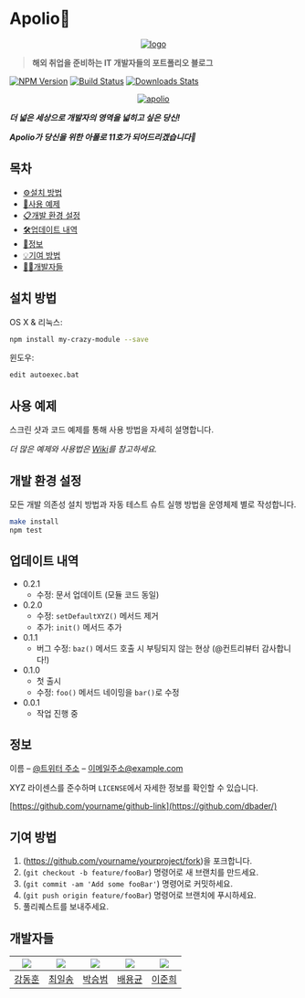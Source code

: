 ﻿# Apolio🚀

<center>
  <a href="http://i3c103.p.ssafy.io/">
    <img src="https://user-images.githubusercontent.com/59798335/90609277-c5a50f00-e23e-11ea-82ed-b1ff70889310.png" alt="logo"/>
  </a>
</center>


> **해외 취업을 준비하는 IT 개발자들의 포트폴리오 블로그**



[![NPM Version][npm-image]][npm-url]
[![Build Status][travis-image]][travis-url]
[![Downloads Stats][npm-downloads]][npm-url]



<center>
  <a href="http://i3c103.p.ssafy.io/">
    <img src="https://j.gifs.com/WLJLLQ.gif" alt="apolio"/>
  </a>
</center>



***더 넓은 세상으로 개발자의 영역을 넓히고 싶은 당신!***

***Apolio가 당신을 위한 아폴로 11호가 되어드리겠습니다🚀***



## 목차

- [⚙️설치 방법](#설치-방법)
- [📌사용 예제](#사용-예제)
- [📋개발 환경 설정](#개발-환경-설정)
- [🛠업데이트 내역](#업데이트-내역)
- [📜정보](#정보)
- [💡기여 방법](#기여-방법)
- [👨‍💻개발자들](#개발자들)



## 설치 방법

OS X & 리눅스:

```sh
npm install my-crazy-module --save
```

윈도우:

```sh
edit autoexec.bat
```



## 사용 예제

스크린 샷과 코드 예제를 통해 사용 방법을 자세히 설명합니다.

_더 많은 예제와 사용법은 [Wiki][wiki]를 참고하세요._



## 개발 환경 설정

모든 개발 의존성 설치 방법과 자동 테스트 슈트 실행 방법을 운영체제 별로 작성합니다.

```sh
make install
npm test
```



## 업데이트 내역

* 0.2.1
  * 수정: 문서 업데이트 (모듈 코드 동일)
* 0.2.0
  * 수정: `setDefaultXYZ()` 메서드 제거
  * 추가: `init()` 메서드 추가
* 0.1.1
     * 버그 수정: `baz()` 메서드 호출 시 부팅되지 않는 현상 (@컨트리뷰터 감사합니다!)
* 0.1.0
  * 첫 출시
  * 수정: `foo()` 메서드 네이밍을 `bar()`로 수정
* 0.0.1
  * 작업 진행 중



## 정보

이름 – [@트위터 주소](https://twitter.com/dbader_org) – 이메일주소@example.com

XYZ 라이센스를 준수하며 ``LICENSE``에서 자세한 정보를 확인할 수 있습니다.

[https://github.com/yourname/github-link](https://github.com/dbader/)



## 기여 방법

1. (<https://github.com/yourname/yourproject/fork>)을 포크합니다.
2. (`git checkout -b feature/fooBar`) 명령어로 새 브랜치를 만드세요.
3. (`git commit -am 'Add some fooBar'`) 명령어로 커밋하세요.
4. (`git push origin feature/fooBar`) 명령어로 브랜치에 푸시하세요. 
5. 풀리퀘스트를 보내주세요.



## 개발자들

| <a href="https://lab.ssafy.com/jesuisjavert" target="_blank"><img src="https://lab.ssafy.com/uploads/-/system/user/avatar/1735/avatar.png?width=400"></a> | <a href="https://lab.ssafy.com/sword278" target="_blank"><img src="https://lab.ssafy.com/uploads/-/system/user/avatar/1804/avatar.png?width=400"></a> | <a href="https://lab.ssafy.com/psb9559" target="_blank"><img src="https://lab.ssafy.com/uploads/-/system/user/avatar/1814/avatar.png?width=400"></a> | <a href="https://lab.ssafy.com/lsdtve" target="_blank"><img src="https://lab.ssafy.com/uploads/-/system/user/avatar/1731/avatar.png?width=400"></a> | <a href="https://lab.ssafy.com/chappy11" target="_blank"><img src="https://lab.ssafy.com/uploads/-/system/user/avatar/1810/avatar.png?width=400"></a> |
| :----------------------------------------------------------: | :----------------------------------------------------------: | :----------------------------------------------------------: | :----------------------------------------------------------: | :----------------------------------------------------------: |
|         [강동훈](https://lab.ssafy.com/jesuisjavert)         |           [최일송](https://lab.ssafy.com/sword278)           |           [박승범](https://lab.ssafy.com/psb9559)            |            [배용균](https://lab.ssafy.com/lsdtve)            |           [이준희](https://lab.ssafy.com/chappy11)           |



<!-- Markdown link & img dfn's -->

[npm-image]: https://img.shields.io/npm/v/datadog-metrics.svg?style=flat-square
[npm-url]: https://npmjs.org/package/datadog-metrics
[npm-downloads]: https://img.shields.io/npm/dm/datadog-metrics.svg?style=flat-square
[travis-image]: https://img.shields.io/travis/dbader/node-datadog-metrics/master.svg?style=flat-square
[travis-url]: https://travis-ci.org/dbader/node-datadog-metrics
[wiki]: https://github.com/yourname/yourproject/wiki

